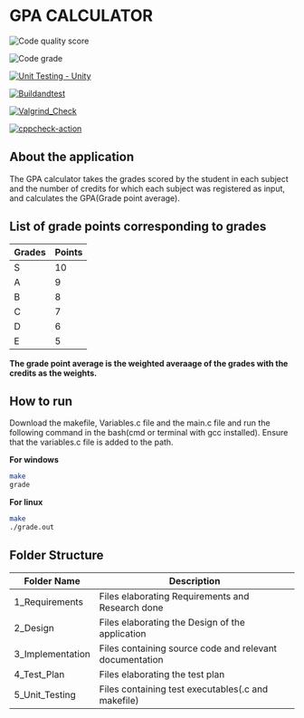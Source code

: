 # GPA CALCULATOR

![Code quality score](https://www.code-inspector.com/project/24981/score/svg)

![Code grade](https://www.code-inspector.com/project/24981/status/svg)

[![Unit Testing - Unity](https://github.com/BhavanSekar/MiniProject-LTTS/actions/workflows/UnitTesting.yml/badge.svg)](https://github.com/BhavanSekar/MiniProject-LTTS/actions/workflows/UnitTesting.yml)

[![Buildandtest](https://github.com/BhavanSekar/MiniProject-LTTS/actions/workflows/c-cpp.yml/badge.svg)](https://github.com/BhavanSekar/MiniProject-LTTS/actions/workflows/c-cpp.yml)

[![Valgrind_Check](https://github.com/BhavanSekar/MiniProject-LTTS/actions/workflows/ValgrindCheck.yml/badge.svg)](https://github.com/BhavanSekar/MiniProject-LTTS/actions/workflows/ValgrindCheck.yml)

[![cppcheck-action](https://github.com/BhavanSekar/MiniProject-LTTS/actions/workflows/cppcheck-action.yml/badge.svg)](https://github.com/BhavanSekar/MiniProject-LTTS/actions/workflows/cppcheck-action.yml)

## About the application

The GPA calculator takes the grades scored by the student in each subject and the number of credits for which each subject was registered as input, and calculates the GPA(Grade point average).

## List of grade points corresponding to grades

| Grades | Points  |
| ------ | ------- | 
| S      |   10    |
| A      |    9    |
| B      |    8    |
| C      |    7    |
| D      |    6    |
| E      |    5    |

**The grade point average is the weighted averaage of the grades with the credits as the weights.**

## How to run

Download the makefile, Variables.c file and the main.c file and run the following command in the bash(cmd or terminal with gcc installed). Ensure that the variables.c file is added to the path.

**For windows**

```bash
make
grade
```
**For linux**

```bash
make
./grade.out
```

## Folder Structure

| Folder Name | Description |
--------------|--------------
| 1_Requirements | Files elaborating Requirements and Research done |
| 2_Design | Files elaborating the Design of the application |
| 3_Implementation | Files containing source code and relevant documentation |
| 4_Test_Plan | Files elaborating the test plan |
| 5_Unit_Testing | Files containing test executables(.c and makefile) |
  
  



